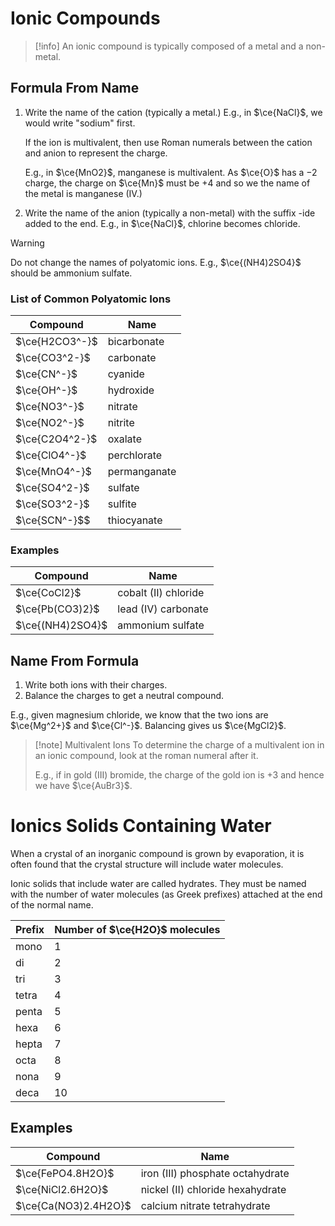 # Ionic Compounds

> [!info]
> An ionic compound is typically composed of a metal and a non-metal.

## Formula From Name

1. Write the name of the cation (typically a metal.)
   E.g., in  $\ce{NaCl}$, we would write "sodium" first.

   If the ion is multivalent, then use Roman numerals between the cation and anion to represent the charge.

   E.g., in $\ce{MnO2}$, manganese is multivalent. As $\ce{O}$ has a $-2$ charge, the charge on $\ce{Mn}$ must be $+4$ and so we the name of the metal is manganese (IV.)

2. Write the name of the anion (typically a non-metal) with the suffix -ide added to the end.
   E.g., in $\ce{NaCl}$, chlorine becomes chloride.
> [!warning]
> Do not change the names of polyatomic ions. E.g., $\ce{(NH4)2SO4}$ should be ammonium sulfate.

### List of Common Polyatomic Ions

| Compound       | Name         |
| -------------- | ------------ |
| $\ce{H2CO3^-}$ | bicarbonate  |
| $\ce{CO3^2-}$  | carbonate    |
| $\ce{CN^-}$    | cyanide      |
| $\ce{OH^-}$    | hydroxide    |
| $\ce{NO3^-}$   | nitrate      |
| $\ce{NO2^-}$   | nitrite      |
| $\ce{C2O4^2-}$ | oxalate      |
| $\ce{ClO4^-}$  | perchlorate  |
| $\ce{MnO4^-}$  | permanganate |
| $\ce{SO4^2-}$  | sulfate      |
| $\ce{SO3^2-}$  | sulfite      |
| $\ce{SCN^-}$$  | thiocyanate  |

### Examples

| Compound         | Name                 |
| ---------------- | -------------------- |
| $\ce{CoCl2}$     | cobalt (II) chloride |
| $\ce{Pb(CO3)2}$  | lead (IV) carbonate  |
| $\ce{(NH4)2SO4}$ | ammonium sulfate     |

## Name From Formula

1. Write both ions with their charges.
2. Balance the charges to get a neutral compound.

E.g., given magnesium chloride, we know that the two ions are $\ce{Mg^2+}$ and $\ce{Cl^-}$. Balancing gives us $\ce{MgCl2}$.

> [!note] Multivalent Ions
> To determine the charge of a multivalent ion in an ionic compound, look at the roman numeral after it.
>
> E.g., if in gold (III) bromide, the charge of the gold ion is $+3$ and hence we have $\ce{AuBr3}$.

# Ionics Solids Containing Water

When a crystal of an inorganic compound is grown by evaporation, it is often found that the crystal structure will include water molecules.

Ionic solids that include water are called hydrates. They must be named with the number of water molecules (as Greek prefixes) attached at the end of the normal name.

| Prefix | Number of $\ce{H2O}$ molecules |
| ------ | ------------------------------ |
| mono   | 1                              |
| di     | 2                              |
| tri    | 3                              |
| tetra  | 4                              |
| penta  | 5                              |
| hexa   | 6                              |
| hepta  | 7                              |
| octa   | 8                              |
| nona   | 9                              |
| deca   | 10                             |

## Examples

| Compound              | Name                              |
| --------------------- | --------------------------------- |
| $\ce{FePO4.8H2O}$     | iron (III) phosphate octahydrate  |
| $\ce{NiCl2.6H2O}$     | nickel (II) chloride hexahydrate  |
| $\ce{Ca(NO3)2.4H2O}$  | calcium nitrate tetrahydrate      |

